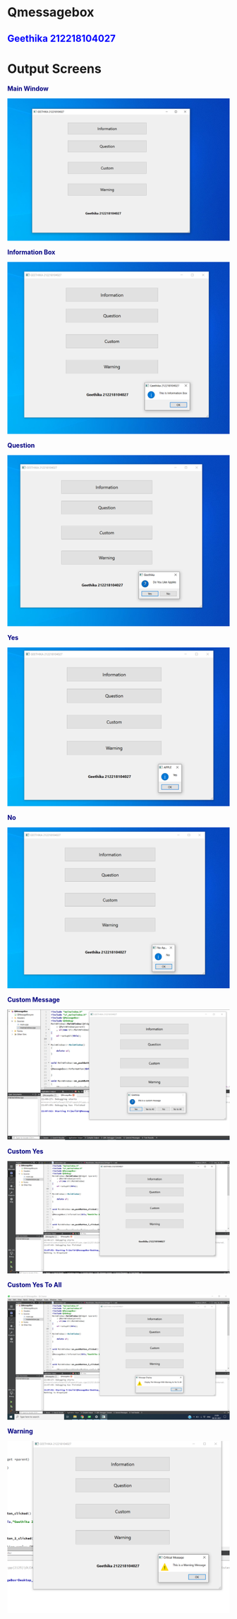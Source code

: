 # Qmessagebox


<h2 style="color:blue">Geethika 212218104027</h2>

# Output Screens

<p style="color:navy;font-weight:bold">Main Window</p>
<img src="output screenshots/main.png">
<p style="color:navy;font-weight:bold">Information Box</p>
<img src="output screenshots/infobox.png">
<p style="color:navy;font-weight:bold">Question</p>
<img src="output screenshots/question.png">
<p style="color:navy;font-weight:bold">Yes</p>
<img src="output screenshots/yes.png">
<p style="color:navy;font-weight:bold">No</p>
<img src="output screenshots/no.png">
<p style="color:navy;font-weight:bold">Custom Message</p>
<img src="output screenshots/custom.png">
<p style="color:navy;font-weight:bold">Custom Yes</p>
<img src="output screenshots/custom yes.png">
<p style="color:navy;font-weight:bold">Custom Yes To All</p>
<img src="output screenshots/custom yesttoall.png">
<p style="color:navy;font-weight:bold">Warning</p>
<img src="output screenshots/warning.png">
